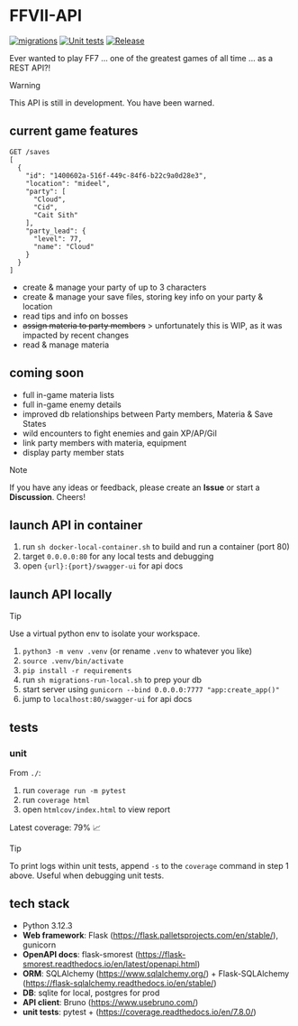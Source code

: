 # FFVII-API

[![migrations](https://github.com/alexandlazaris/FFVII-API/actions/workflows/manual-trigger.yml/badge.svg)](https://github.com/alexandlazaris/FFVII-API/actions/workflows/manual-trigger.yml) 
[![Unit tests](https://github.com/alexandlazaris/FFVII-API/actions/workflows/unit-tests.yml/badge.svg)](https://github.com/alexandlazaris/FFVII-API/actions/workflows/unit-tests.yml)
[![Release](https://github.com/alexandlazaris/FFVII-API/actions/workflows/release.yml/badge.svg)](https://github.com/alexandlazaris/FFVII-API/actions/workflows/release.yml)

Ever wanted to play FF7 ... one of the greatest games of all time ... as a REST API?! 

> [!WARNING]  
> This API is still in development. You have been warned.

## current game features

```
GET /saves
[
  {
    "id": "1400602a-516f-449c-84f6-b22c9a0d28e3",
    "location": "mideel",
    "party": [
      "Cloud",
      "Cid",
      "Cait Sith"
    ],
    "party_lead": {
      "level": 77,
      "name": "Cloud"
    }
  }
]
```

- create & manage your party of up to 3 characters
- create & manage your save files, storing key info on your party & location
- read tips and info on bosses
- ~~assign materia to party members~~ > unfortunately this is WIP, as it was impacted by recent changes
- read & manage materia

## coming soon

- full in-game materia lists
- full in-game enemy details
- improved db relationships between Party members, Materia & Save States 
- wild encounters to fight enemies and gain XP/AP/Gil
- link party members with materia, equipment
- display party member stats

> [!NOTE]  
> If you have any ideas or feedback, please create an **Issue** or start a **Discussion**. Cheers!

## launch API in container

1. run `sh docker-local-container.sh` to build and run a container (port 80)
2. target `0.0.0.0:80` for any local tests and debugging
3. open `{url}:{port}/swagger-ui` for api docs

## launch API locally

> [!TIP]  
> Use a virtual python env to isolate your workspace. 

1. `python3 -m venv .venv` (or rename `.venv` to whatever you like)
2. `source .venv/bin/activate`
3. `pip install -r requirements`
2. run `sh migrations-run-local.sh` to prep your db 
3. start server using `gunicorn --bind 0.0.0.0:7777 "app:create_app()"`
4. jump to `localhost:80/swagger-ui` for api docs

## tests

### unit

From `./`:

1. run `coverage run -m pytest`
2. run `coverage html`
3. open `htmlcov/index.html` to view report

Latest coverage: 79% :chart_with_upwards_trend:

> [!TIP]  
> To print logs within unit tests, append `-s` to the `coverage` command in step 1 above. Useful when debugging unit tests.

## tech stack

- Python 3.12.3
- **Web framework**: Flask (https://flask.palletsprojects.com/en/stable/), gunicorn
- **OpenAPI docs**: flask-smorest (https://flask-smorest.readthedocs.io/en/latest/openapi.html)
- **ORM**: SQLAlchemy (https://www.sqlalchemy.org/) + Flask-SQLAlchemy (https://flask-sqlalchemy.readthedocs.io/en/stable/)
- **DB**: sqlite for local, postgres for prod
- **API client**: Bruno (https://www.usebruno.com/)
- **unit tests**: pytest + (https://coverage.readthedocs.io/en/7.8.0/)
